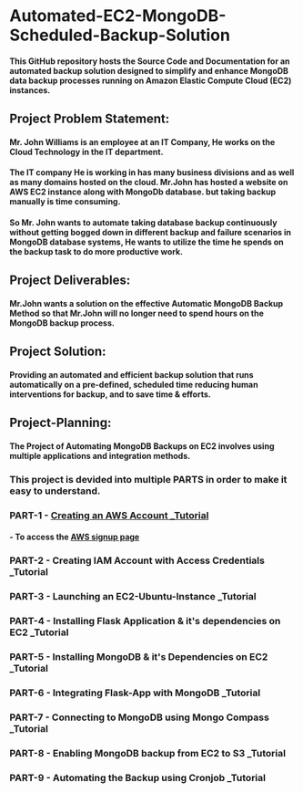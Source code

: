 # Automated-EC2-MongoDB-Scheduled-Backup-Solution
#### This GitHub repository hosts the Source Code and Documentation for an automated backup solution designed to simplify and enhance MongoDB data backup processes running on Amazon Elastic Compute Cloud (EC2) instances.

## Project Problem Statement:
#### Mr. John Williams is an employee at an IT Company, He works on the Cloud Technology in the IT department. 

#### The IT company He is working in has many business divisions and as well as many domains hosted on the cloud. Mr.John has hosted a website on AWS EC2 instance along with MongoDb database. but taking backup manually is time consuming.

#### So Mr. John wants to automate taking database backup continuously without getting bogged down in different backup and failure scenarios in MongoDB database systems, He wants to utilize the time he spends on the backup task to do more productive work.


## Project Deliverables:
#### Mr.John wants a solution on the effective Automatic MongoDB Backup Method so that Mr.John will no longer need to spend hours on the MongoDB backup process.


## Project Solution:
#### Providing an automated and efficient backup solution that runs automatically on a pre-defined, scheduled time reducing human interventions for backup, and to save time & efforts.

## Project-Planning:
#### The Project of Automating MongoDB Backups on EC2 involves using multiple applications and integration methods.
### This project is devided into multiple PARTS in order to make it easy to understand.
###   PART-1 - [Creating an AWS Account _Tutorial](https://www.youtube.com/watch?v=SFaSB6vgp8k&t=13s)
#### -  To access the [AWS signup page](https://portal.aws.amazon.com/billing/signup?nc2=h_ct&src=header_signup&redirect_url=https%3A%2F%2Faws.amazon.com%2Fregistration-confirmation#/start/email)           
###    PART-2 - Creating IAM Account with Access Credentials _Tutorial
###    PART-3 - Launching an EC2-Ubuntu-Instance _Tutorial
###    PART-4 - Installing Flask Application & it's dependencies on EC2 _Tutorial
###    PART-5 - Installing MongoDB & it's Dependencies on EC2 _Tutorial
###    PART-6 - Integrating Flask-App with MongoDB _Tutorial
###    PART-7 - Connecting to MongoDB using Mongo Compass _Tutorial
###    PART-8 - Enabling MongoDB backup from EC2 to S3 _Tutorial
###    PART-9 - Automating the Backup using Cronjob _Tutorial